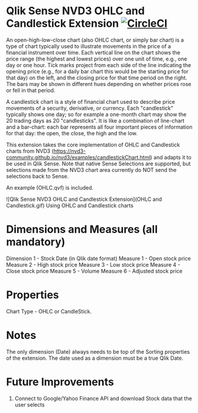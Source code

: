 Qlik Sense NVD3 OHLC and Candlestick Extension
[![CircleCI](https://circleci.com/gh/qlik-oss/NVD3OHLCCandlestick.svg?style=svg)](https://circleci.com/gh/qlik-oss/NVD3OHLCCandlestick)
===================================
An open-high-low-close chart (also OHLC chart, or simply bar chart) is a type of chart typically used to illustrate movements in the price of a financial instrument over time. Each vertical line on the chart shows the price range (the highest and lowest prices) over one unit of time, e.g., one day or one hour. Tick marks project from each side of the line indicating the opening price (e.g., for a daily bar chart this would be the starting price for that day) on the left, and the closing price for that time period on the right. The bars may be shown in different hues depending on whether prices rose or fell in that period.

A candlestick chart is a style of financial chart used to describe price movements of a security, derivative, or currency. Each "candlestick" typically shows one day; so for example a one-month chart may show the 20 trading days as 20 "candlesticks".
It is like a combination of line-chart and a bar-chart: each bar represents all four important pieces of information for that day: the open, the close, the high and the low.

This extension takes the core implementation of OHLC and Candlestick charts from NVD3 (https://nvd3-community.github.io/nvd3/examples/candlestickChart.html) and adapts it to be used in Qlik Sense.  Note that native Sense Selections are supported, but selections made from the NVD3 chart area currently do NOT send the selections back to Sense.

An example (OHLC.qvf) is included.

![Qlik Sense NVD3 OHLC and Candlestick Extension](OHLC and Candlestick.gif)
Using OHLC and Candlestick charts

Dimensions and Measures (all mandatory)
======================================

Dimension 1 - Stock Date (in Qlik date format)
Measure 1 - Open stock price
Measure 2 - High stock price
Measure 3 - Low stock price
Measure 4 - Close stock price
Measure 5 - Volume
Measure 6 - Adjusted stock price

Properties
==========

Chart Type - OHLC or CandleStick.

Notes
=====

The only dimension (Date) always needs to be top of the Sorting properties of the extension.
The date used as a dimension must be a true Qlik Date.

Future Improvements
===================

1. Connect to Google/Yahoo Finance API and download Stock data that the user selects
